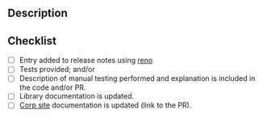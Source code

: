 ## Description
<!-- Please briefly describe the change and why it was required. -->


## Checklist
- [ ] Entry added to release notes using [reno](https://docs.openstack.org/reno/latest/user/usage.html)
- [ ] Tests provided; and/or
- [ ] Description of manual testing performed and explanation is included in the code and/or PR.
- [ ] Library documentation is updated.
- [ ] [Corp site](https://github.com/DataDog/documentation/) documentation is updated (link to the PR).
